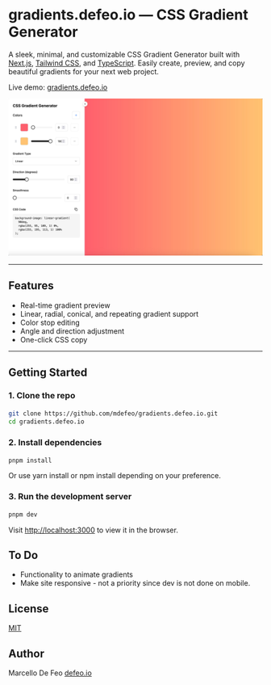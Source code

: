 # gradients.defeo.io — CSS Gradient Generator

A sleek, minimal, and customizable CSS Gradient Generator built with [Next.js](https://nextjs.org/), [Tailwind CSS](https://tailwindcss.com/), and [TypeScript](https://www.typescriptlang.org/). Easily create, preview, and copy beautiful gradients for your next web project.

Live demo: [gradients.defeo.io](https://gradients.defeo.io)

![screenshot](./public/og.jpg)

---

## Features

- Real-time gradient preview
- Linear, radial, conical, and repeating gradient support
- Color stop editing
- Angle and direction adjustment
- One-click CSS copy

---

## Getting Started

### 1. Clone the repo

```bash
git clone https://github.com/mdefeo/gradients.defeo.io.git
cd gradients.defeo.io
```

### 2. Install dependencies

```bash
pnpm install
```

Or use yarn install or npm install depending on your preference.

### 3. Run the development server

```bash
pnpm dev
```

Visit [http://localhost:3000](http://localhost:3000) to view it in the browser.

## To Do

- Functionality to animate gradients
- Make site responsive - not a priority since dev is not done on mobile.

## License

[MIT](./LICENSE)

## Author

Marcello De Feo
[defeo.io](https://defeo.io/)
